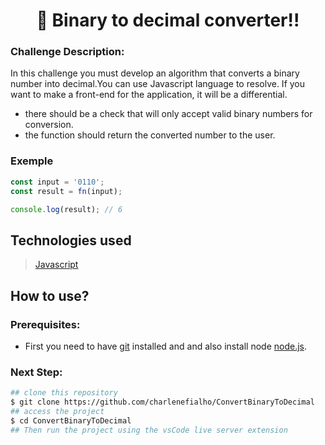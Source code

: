 <h1 align="center">🔢 Binary to decimal converter!!  </h1>

 ### Challenge Description:
In this challenge you must develop an algorithm that converts a binary number into decimal.You can use Javascript language to resolve. If you want to make a front-end for the application, it will be a differential. 
- there should be a check that will only accept valid binary numbers for conversion.
- the function should return the converted number to the user.
### Exemple 
```javascript
const input = '0110';
const result = fn(input);

console.log(result); // 6
```
## Technologies used ##
> [Javascript](https://developer.mozilla.org/en-US/docs/Web/JavaScript)

## How to use? ##
### Prerequisites:
- First you need to have [git](https://git-scm.com) installed and 
and also install node [node.js](https://nodejs.org/en).
### Next Step:
```bash
## clone this repository
$ git clone https://github.com/charlenefialho/ConvertBinaryToDecimal
## access the project
$ cd ConvertBinaryToDecimal
## Then run the project using the vsCode live server extension
```
